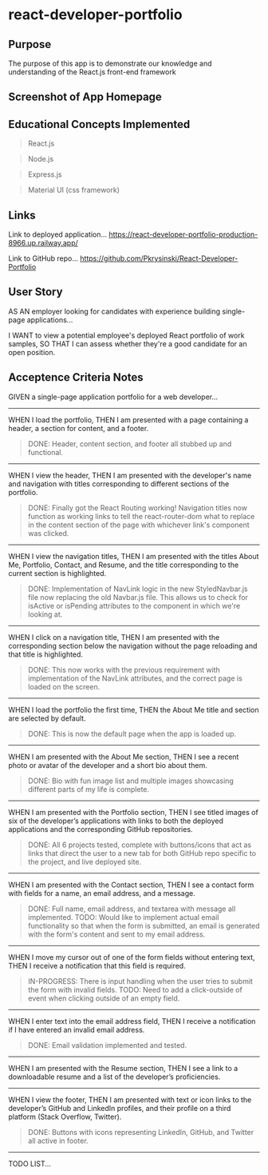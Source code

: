 # react-developer-portfolio

## Purpose

The purpose of this app is to demonstrate our knowledge and understanding of the React.js front-end framework

## Screenshot of App Homepage


## Educational Concepts Implemented
>React.js

>Node.js

>Express.js

>Material UI (css framework)

## Links

Link to deployed application...
https://react-developer-portfolio-production-8966.up.railway.app/

Link to GitHub repo...
https://github.com/Pkrysinski/React-Developer-Portfolio


## User Story

AS AN employer looking for candidates with experience building single-page applications...

I WANT to view a potential employee's deployed React portfolio of work samples,
SO THAT I can assess whether they're a good candidate for an open position.

## Acceptence Criteria Notes

GIVEN a single-page application portfolio for a web developer...

- - - - -
WHEN I load the portfolio,
THEN I am presented with a page containing a header, a section for content, and a footer.
>DONE: Header, content section, and footer all stubbed up and functional.

- - - - -
WHEN I view the header,
THEN I am presented with the developer's name and navigation with titles corresponding to different sections of the portfolio.
>DONE: Finally got the React Routing working!  Navigation titles now function as working links to tell the react-router-dom what to replace in the content section of the page with whichever link's component was clicked.

- - - - -
WHEN I view the navigation titles,
THEN I am presented with the titles About Me, Portfolio, Contact, and Resume, and the title corresponding to the current section is highlighted.
>DONE: Implementation of NavLink logic in the new StyledNavbar.js file now replacing the old Navbar.js file.  This allows us to check for isActive or isPending attributes to the component in which we're looking at.

- - - - -
WHEN I click on a navigation title,
THEN I am presented with the corresponding section below the navigation without the page reloading and that title is highlighted.
>DONE: This now works with the previous requirement with implementation of the NavLink attributes, and the correct page is loaded on the screen.

- - - - -
WHEN I load the portfolio the first time,
THEN the About Me title and section are selected by default.
>DONE: This is now the default page when the app is loaded up.


- - - - -
WHEN I am presented with the About Me section,
THEN I see a recent photo or avatar of the developer and a short bio about them.
>DONE: Bio with fun image list and multiple images showcasing different parts of my life is complete.

- - - - -
WHEN I am presented with the Portfolio section,
THEN I see titled images of six of the developer’s applications with links to both the deployed applications and the corresponding GitHub repositories.
>DONE: All 6 projects tested, complete with buttons/icons that act as links that direct the user to a new tab for both GitHub repo specific to the project, and live deployed site.

- - - - -
WHEN I am presented with the Contact section,
THEN I see a contact form with fields for a name, an email address, and a message.
>DONE: Full name, email address, and textarea with message all implemented.  TODO: Would like to implement actual email functionality so that when the form is submitted, an email is generated with the form's content and sent to my email address.

- - - - -
WHEN I move my cursor out of one of the form fields without entering text,
THEN I receive a notification that this field is required.
>IN-PROGRESS: There is input handling when the user tries to submit the form with invalid fields.  TODO: Need to add a click-outside of event when clicking outside of an empty field.

- - - - -
WHEN I enter text into the email address field,
THEN I receive a notification if I have entered an invalid email address.
>DONE: Email validation implemented and tested.

- - - - -
WHEN I am presented with the Resume section,
THEN I see a link to a downloadable resume and a list of the developer’s proficiencies.

- - - - -
WHEN I view the footer,
THEN I am presented with text or icon links to the developer’s GitHub and LinkedIn profiles, and their profile on a third platform (Stack Overflow, Twitter).
>DONE: Buttons with icons representing LinkedIn, GitHub, and Twitter all active in footer.


- - - - -
TODO LIST...
